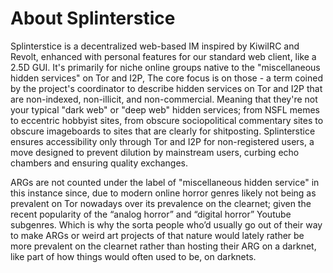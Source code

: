 # About Splinterstice

Splinterstice is a decentralized web-based IM inspired by KiwiIRC and Revolt, enhanced with personal features for our standard web client, like a 2.5D GUI. It's primarily for niche online groups native to the "miscellaneous hidden services" on Tor and I2P, The core focus is on those - a term coined by the project's coordinator to describe hidden services on Tor and I2P that are non-indexed, non-illicit, and non-commercial. Meaning that they're not your typical "dark web" or "deep web" hidden services; from NSFL memes to eccentric hobbyist sites, from obscure sociopolitical commentary sites to obscure imageboards to sites that are clearly for shitposting. Splinterstice ensures accessibility only through Tor and I2P for non-registered users, a move designed to prevent dilution by mainstream users, curbing echo chambers and ensuring quality exchanges.

ARGs are not counted under the label of "miscellaneous hidden service" in this instance since, due to modern online horror genres likely not being as prevalent on Tor nowadays over its prevalence on the clearnet; given the recent popularity of the “analog horror” and “digital horror” Youtube subgenres. Which is why the sorta people who’d usually go out of their way to make ARGs or weird art projects of that nature would lately rather be more prevalent on the clearnet rather than hosting their ARG on a darknet, like part of how things would often used to be, on darknets.
